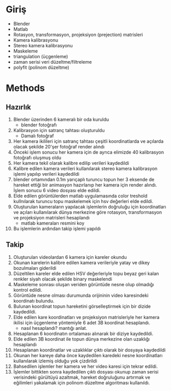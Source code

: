 # Giriş
- Blender 
- Matlab 
- Rotasyon, transformasyon, projeksiyon (prejection) matrisleri 
- Kamera kalibrasyonu 
- Stereo kamera kalibrasyonu 
- Maskeleme 
- triangulation (üçgenleme)
- zaman serisi veri düzeltme/filtreleme
- polyfit (polinom düzeltme)

# Methods
## Hazırlık
1. Blender üzerinden 6 kameralı bir oda kuruldu
    - blender fotoğrafı
2. Kalibrasyon için satranç tahtası oluşturuldu 
    - Damalı fotoğraf
3. Her kamera ikilileri için satranç tahtası çeşitli koordinatlarda ve açılarda olacak şekilde 20'şer fotoğraf render alındı
4. Önceki işlem sonucu her kamera için de ayrıca elimizde 40 kalibrasyon fotoğrafı oluşmuş oldu
5. Her kamera tekil olarak kalibre edilip verileri kaydedildi
6. Kalibre edilen kamera verileri kullanılarak stereo kamera kalibrasyon işlemi yapılıp verileri kaydedildi
7. blender ortamından 0.1m yarıçaplı turuncu topun her 3 eksende de hareket ettiği bir animasyon hazırlanıp her kamera için render alındı. İşlem sonucu 6 video dosyası elde edildi.
8. Elde edilen görüntülerden matlab uygulamasında color treshold kullnılarak turuncu topu maskelemek için hsv değerleri elde edildi.
9. Oluşturulan kameraların yapılacak işlemlerin doğruluğu için koordinatları ve açıları kullanılarak dünya merkezine göre rotasyon, transformasyon ve projeksiyon matrisleri hesaplandı
    - matlab kameraları resmini koy
10. Bu işlemlerin ardından takip işlemi yapıldı

## Takip
1. Oluşturulan videolardan 6 kamera için kareler okundu
2. Okunan karelerin kalibre edilen kamera verileriyle yatay ve dikey bozulmaları giderildi
3. Düzeltilen kareler elde edilen HSV değerleriyle topu beyaz geri kalan renkler siyah olacak şekilde binary maskelendi
4. Maskeleme sonrası oluşan veriden görüntüde nesne olup olmadığı kontrol edildi.
5. Görüntüde nesne olması durumunda orijininin video karesindeki koordinatı bulundu.
6. Bulunan koordinat topun hareketini görselleştirmek için bir dizide kaydedildi. 
7. Elde edilen kare koordinatları ve projeksiyon matrisleriyle her kamera ikilisi için üçgenleme yöntemiyle 6 adet 3B koordinat hesaplandı.
    - nasıl hesaplandı? mantığı anlat.
8. Hesaplanan 6 koordinatın ortalaması alınarak bir diziye kaydedildi.
9. Elde edilen 3B koordinat ile topun dünya merkezine olan uzaklığı hesaplandı
10. Hesaplanan koordinatlar ve uzaklıklar çıktı olarak bir dosyaya kaydedildi
11. Okunan her kareye daha önce kaydedilen karedeki nesne koordinatları kullanılarak izlemiş olduğu yok çizdirildi
12. Bahsedilen işlemler her kamera ve her video karesi için tekrar edildi.
13. İşlemler bittikten sonra kaydedilen çıktı dosyası okunup zaman serisi verisindeki gürültüyü azaltmak, hareket doğruluğunu artırmak ve eğilimleri yakalamak için polinom düzeltme algoritması kullanıldı.
